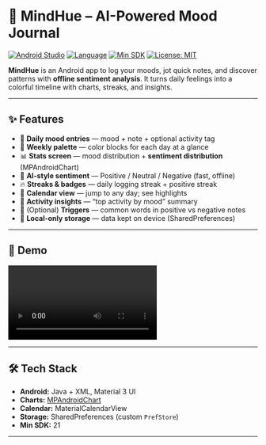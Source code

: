 # 🌈 MindHue – AI-Powered Mood Journal

[![Android Studio](https://img.shields.io/badge/IDE-Android%20Studio-3DDC84?logo=android&logoColor=white)]()
[![Language](https://img.shields.io/badge/Language-Java-orange)]()
[![Min SDK](https://img.shields.io/badge/minSdk-21-blue)]()
[![License: MIT](https://img.shields.io/badge/License-MIT-lightgrey.svg)](LICENSE)

**MindHue** is an Android app to log your moods, jot quick notes, and discover patterns with **offline sentiment analysis**. It turns daily feelings into a colorful timeline with charts, streaks, and insights.

---

## ✨ Features

- 📝 **Daily mood entries** — mood + note + optional activity tag
- 🎨 **Weekly palette** — color blocks for each day at a glance
- 📊 **Stats screen** — mood distribution + **sentiment distribution** (MPAndroidChart)
- 🤖 **AI-style sentiment** — Positive / Neutral / Negative (fast, offline)
- 🔥 **Streaks & badges** — daily logging streak + positive streak
- 📅 **Calendar view** — jump to any day; see highlights
- 🧭 **Activity insights** — “top activity by mood” summary
- 🧩 (Optional) **Triggers** — common words in positive vs negative notes
- 🔐 **Local-only storage** — data kept on device (SharedPreferences)

---

## 🎥 Demo
<video src="screenshots/demo.webm" controls width="300"></video>

---

## 🛠 Tech Stack

- **Android:** Java + XML, Material 3 UI
- **Charts:** [MPAndroidChart](https://github.com/PhilJay/MPAndroidChart)
- **Calendar:** MaterialCalendarView
- **Storage:** SharedPreferences (custom `PrefStore`)
- **Min SDK:** 21

---

